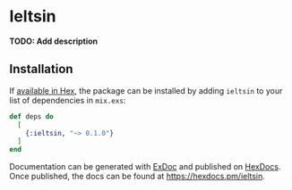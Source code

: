 # Ieltsin

**TODO: Add description**

## Installation

If [available in Hex](https://hex.pm/docs/publish), the package can be installed
by adding `ieltsin` to your list of dependencies in `mix.exs`:

```elixir
def deps do
  [
    {:ieltsin, "~> 0.1.0"}
  ]
end
```

Documentation can be generated with [ExDoc](https://github.com/elixir-lang/ex_doc)
and published on [HexDocs](https://hexdocs.pm). Once published, the docs can
be found at <https://hexdocs.pm/ieltsin>.

